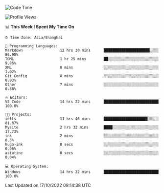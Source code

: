 <!--START_SECTION:waka-->
![Code Time](http://img.shields.io/badge/Code%20Time-228%20hrs%2016%20mins-blue)

![Profile Views](http://img.shields.io/badge/Profile%20Views-2-blue)

📊 **This Week I Spent My Time On** 

```text
⌚︎ Time Zone: Asia/Shanghai

💬 Programming Languages: 
Markdown                 12 hrs 30 mins      █████████████████████░░░░   86.98% 
TOML                     1 hr 25 mins        ██░░░░░░░░░░░░░░░░░░░░░░░   9.86% 
XML                      8 mins              ░░░░░░░░░░░░░░░░░░░░░░░░░   1.02% 
Git Config               8 mins              ░░░░░░░░░░░░░░░░░░░░░░░░░   0.93% 
Other                    7 mins              ░░░░░░░░░░░░░░░░░░░░░░░░░   0.88%

🔥 Editors: 
VS Code                  14 hrs 22 mins      █████████████████████████   100.0%

🐱‍💻 Projects: 
ielts                    11 hrs 46 mins      ████████████████████░░░░░   81.87% 
Mysite                   2 hrs 32 mins       ████░░░░░░░░░░░░░░░░░░░░░   17.73% 
ink                      2 mins              ░░░░░░░░░░░░░░░░░░░░░░░░░   0.3% 
hugo-ink                 0 secs              ░░░░░░░░░░░░░░░░░░░░░░░░░   0.06% 
astatine                 0 secs              ░░░░░░░░░░░░░░░░░░░░░░░░░   0.04%

💻 Operating System: 
Windows                  14 hrs 22 mins      █████████████████████████   100.0%

```


 Last Updated on 17/10/2022 09:14:38 UTC
<!--END_SECTION:waka-->
